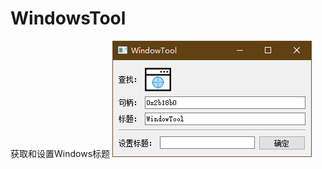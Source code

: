 # WindowsTool
获取和设置Windows标题
![界面](https://github.com/Demon-Cat/WindowsTool/blob/master/images/main.png)
